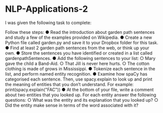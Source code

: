 # NLP-Applications-2

I was given the following task to complete:

Follow these steps:
● Read the introduction about garden path sentences and study a few of
the examples provided on Wikipedia.
● Create a new Python file called garden.py and save it to your Dropbox
folder for this task.
● Find at least 2 garden path sentences from the web, or think up your own.
● Store the sentences you have identified or created in a list called
gardenpathSentences.
● Add the following sentences to your list:
○ Mary gave the child a Band-Aid.
○ That Jill is never here hurts.
○ The cotton clothing is made of grows in Mississippi.
● Tokenize each sentence in the list, and perform named entity recognition.
● Examine how spaCy has categorised each sentence. Then, use
spacy.explain to look up and print the meaning of entities that you don’t
understand. For example: print(spacy.explain("FAC"))
● At the bottom of your file, write a comment about two entities that you
looked up. For each entity answer the following questions:
○ What was the entity and its explanation that you looked up?
○ Did the entity make sense in terms of the word associated with it?
